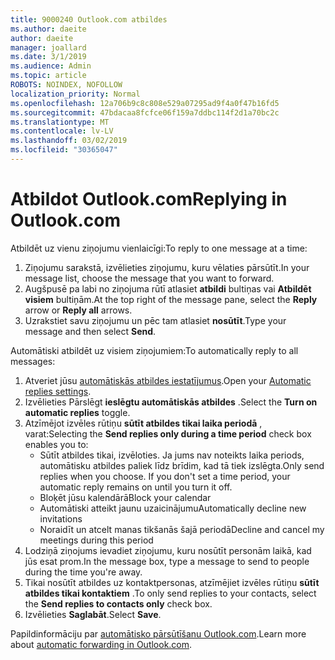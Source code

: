 ```yaml
---
title: 9000240 Outlook.com atbildes
ms.author: daeite
author: daeite
manager: joallard
ms.date: 3/1/2019
ms.audience: Admin
ms.topic: article
ROBOTS: NOINDEX, NOFOLLOW
localization_priority: Normal
ms.openlocfilehash: 12a706b9c8c808e529a07295ad9f4a0f47b16fd5
ms.sourcegitcommit: 47bdacaa8fcfce06f159a7ddbc114f2d1a70bc2c
ms.translationtype: MT
ms.contentlocale: lv-LV
ms.lasthandoff: 03/02/2019
ms.locfileid: "30365047"
---
```

# <a name="replying-in-outlookcom"></a><span data-ttu-id="89a29-102">Atbildot Outlook.com</span><span class="sxs-lookup"><span data-stu-id="89a29-102">Replying in Outlook.com</span></span>

<span data-ttu-id="89a29-103">Atbildēt uz vienu ziņojumu vienlaicīgi:</span><span class="sxs-lookup"><span data-stu-id="89a29-103">To reply to one message at a time:</span></span>

1. <span data-ttu-id="89a29-104">Ziņojumu sarakstā, izvēlieties ziņojumu, kuru vēlaties pārsūtīt.</span><span class="sxs-lookup"><span data-stu-id="89a29-104">In your message list, choose the message that you want to forward.</span></span>
2. <span data-ttu-id="89a29-105">Augšpusē pa labi no ziņojuma rūtī atlasiet **atbildi** bultiņas vai **Atbildēt visiem** bultiņām.</span><span class="sxs-lookup"><span data-stu-id="89a29-105">At the top right of the message pane, select the **Reply** arrow or **Reply all** arrows.</span></span>
3. <span data-ttu-id="89a29-106">Uzrakstiet savu ziņojumu un pēc tam atlasiet **nosūtīt**.</span><span class="sxs-lookup"><span data-stu-id="89a29-106">Type your message and then select **Send**.</span></span>

<span data-ttu-id="89a29-107">Automātiski atbildēt uz visiem ziņojumiem:</span><span class="sxs-lookup"><span data-stu-id="89a29-107">To automatically reply to all messages:</span></span>

1. <span data-ttu-id="89a29-108">Atveriet jūsu [automātiskās atbildes iestatījumus](https://outlook.live.com/mail/options/mail/automaticReplies/automaticRepliesOption).</span><span class="sxs-lookup"><span data-stu-id="89a29-108">Open your [Automatic replies settings](https://outlook.live.com/mail/options/mail/automaticReplies/automaticRepliesOption).</span></span>
2. <span data-ttu-id="89a29-109">Izvēlieties Pārslēgt **ieslēgtu automātiskās atbildes** .</span><span class="sxs-lookup"><span data-stu-id="89a29-109">Select the **Turn on automatic replies** toggle.</span></span>
3. <span data-ttu-id="89a29-110">Atzīmējot izvēles rūtiņu **sūtīt atbildes tikai laika periodā** , varat:</span><span class="sxs-lookup"><span data-stu-id="89a29-110">Selecting the **Send replies only during a time period** check box enables you to:</span></span>
    - <span data-ttu-id="89a29-p101">Sūtīt atbildes tikai, izvēloties. Ja jums nav noteikts laika periods, automātisku atbildes paliek līdz brīdim, kad tā tiek izslēgta.</span><span class="sxs-lookup"><span data-stu-id="89a29-p101">Only send replies when you choose. If you don't set a time period, your automatic reply remains on until you turn it off.</span></span>
    - <span data-ttu-id="89a29-113">Bloķēt jūsu kalendārā</span><span class="sxs-lookup"><span data-stu-id="89a29-113">Block your calendar</span></span>
    - <span data-ttu-id="89a29-114">Automātiski atteikt jaunu uzaicinājumu</span><span class="sxs-lookup"><span data-stu-id="89a29-114">Automatically decline new invitations</span></span>
    - <span data-ttu-id="89a29-115">Noraidīt un atcelt manas tikšanās šajā periodā</span><span class="sxs-lookup"><span data-stu-id="89a29-115">Decline and cancel my meetings during this period</span></span>
4. <span data-ttu-id="89a29-116">Lodziņā ziņojums ievadiet ziņojumu, kuru nosūtīt personām laikā, kad jūs esat prom.</span><span class="sxs-lookup"><span data-stu-id="89a29-116">In the message box, type a message to send to people during the time you're away.</span></span>
5. <span data-ttu-id="89a29-117">Tikai nosūtīt atbildes uz kontaktpersonas, atzīmējiet izvēles rūtiņu **sūtīt atbildes tikai kontaktiem** .</span><span class="sxs-lookup"><span data-stu-id="89a29-117">To only send replies to your contacts, select the **Send replies to contacts only** check box.</span></span>
6. <span data-ttu-id="89a29-118">Izvēlieties **Saglabāt**.</span><span class="sxs-lookup"><span data-stu-id="89a29-118">Select **Save**.</span></span>

<span data-ttu-id="89a29-119">Papildinformāciju par [automātisko pārsūtīšanu Outlook.com](https://support.office.com/article/14614626-9855-48dc-a986-dec81d07b1a0).</span><span class="sxs-lookup"><span data-stu-id="89a29-119">Learn more about [automatic forwarding in Outlook.com](https://support.office.com/article/14614626-9855-48dc-a986-dec81d07b1a0).</span></span>